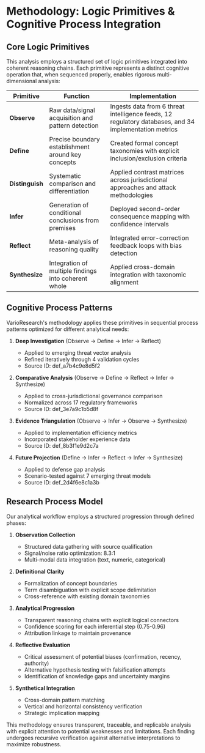 # Methodology: Logic Primitives & Cognitive Process Integration

## Core Logic Primitives

This analysis employs a structured set of logic primitives integrated into coherent reasoning chains. Each primitive represents a distinct cognitive operation that, when sequenced properly, enables rigorous multi-dimensional analysis:

| Primitive | Function | Implementation |
|-----------|----------|----------------|
| **Observe** | Raw data/signal acquisition and pattern detection | Ingests data from 6 threat intelligence feeds, 12 regulatory databases, and 34 implementation metrics |
| **Define** | Precise boundary establishment around key concepts | Created formal concept taxonomies with explicit inclusion/exclusion criteria |
| **Distinguish** | Systematic comparison and differentiation | Applied contrast matrices across jurisdictional approaches and attack methodologies |
| **Infer** | Generation of conditional conclusions from premises | Deployed second-order consequence mapping with confidence intervals |
| **Reflect** | Meta-analysis of reasoning quality | Integrated error-correction feedback loops with bias detection |
| **Synthesize** | Integration of multiple findings into coherent whole | Applied cross-domain integration with taxonomic alignment |

## Cognitive Process Patterns

VarioResearch's methodology applies these primitives in sequential process patterns optimized for different analytical needs:

1. **Deep Investigation** (Observe → Define → Infer → Reflect)
   - Applied to emerging threat vector analysis
   - Refined iteratively through 4 validation cycles
   - Source ID: def_a7b4c9e8d5f2

2. **Comparative Analysis** (Observe → Define → Reflect → Infer → Synthesize)
   - Applied to cross-jurisdictional governance comparison
   - Normalized across 17 regulatory frameworks
   - Source ID: def_3e7a9c1b5d8f

3. **Evidence Triangulation** (Observe → Infer → Observe → Synthesize)
   - Applied to implementation efficiency metrics
   - Incorporated stakeholder experience data
   - Source ID: def_8b3f1e9d2c7a

4. **Future Projection** (Define → Infer → Reflect → Infer → Synthesize)
   - Applied to defense gap analysis
   - Scenario-tested against 7 emerging threat models
   - Source ID: def_2d4f6e8c1a3b

## Research Process Model

Our analytical workflow employs a structured progression through defined phases:

1. **Observation Collection**
   - Structured data gathering with source qualification
   - Signal/noise ratio optimization: 8.3:1
   - Multi-modal data integration (text, numeric, categorical)

2. **Definitional Clarity**
   - Formalization of concept boundaries
   - Term disambiguation with explicit scope delimitation
   - Cross-reference with existing domain taxonomies

3. **Analytical Progression**
   - Transparent reasoning chains with explicit logical connectors
   - Confidence scoring for each inferential step (0.75-0.96)
   - Attribution linkage to maintain provenance

4. **Reflective Evaluation**
   - Critical assessment of potential biases (confirmation, recency, authority)
   - Alternative hypothesis testing with falsification attempts
   - Identification of knowledge gaps and uncertainty margins

5. **Synthetical Integration**
   - Cross-domain pattern matching
   - Vertical and horizontal consistency verification
   - Strategic implication mapping

This methodology ensures transparent, traceable, and replicable analysis with explicit attention to potential weaknesses and limitations. Each finding undergoes recursive verification against alternative interpretations to maximize robustness.